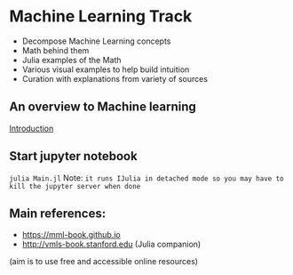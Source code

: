 # Machine Learning Track

* Decompose Machine Learning concepts
* Math behind them
* Julia examples of the Math
* Various visual examples to help build intuition
* Curation with explanations from variety of sources

## An overview to Machine learning
[Introduction](./Introduction.md)

## Start jupyter notebook
`julia Main.jl`
Note: `it runs IJulia in detached mode so you may have to kill the jupyter server when done`

## Main references:
 * https://mml-book.github.io
 * http://vmls-book.stanford.edu (Julia companion)

(aim is to use free and accessible online resources)
